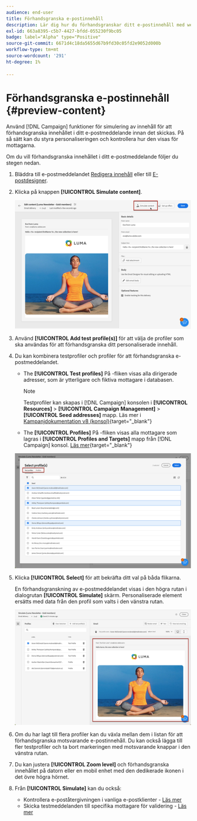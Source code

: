 ```yaml
---
audience: end-user
title: Förhandsgranska e-postinnehåll
description: Lär dig hur du förhandsgranskar ditt e-postinnehåll med webbgränssnittet för Campaign
exl-id: 663a8395-c5b7-4427-bfdd-055230f9bc05
badge: label="Alpha" type="Positive"
source-git-commit: 6671d4c18da5655d67b9fd30c05fd2e9052d000b
workflow-type: tm+mt
source-wordcount: '291'
ht-degree: 1%

---
```



# Förhandsgranska e-postinnehåll {#preview-content}

Använd [!DNL Campaign] funktioner för simulering av innehåll för att förhandsgranska innehållet i ditt e-postmeddelande innan det skickas. På så sätt kan du styra personaliseringen och kontrollera hur den visas för mottagarna.

Om du vill förhandsgranska innehållet i ditt e-postmeddelande följer du stegen nedan.

1. Bläddra till e-postmeddelandet [Redigera innehåll](../content/edit-content.md) eller till [E-postdesigner](../content/get-started-email-designer.md).

1. Klicka på knappen **[!UICONTROL Simulate content]**.

   ![](assets/simulate-button.png)

1. Använd **[!UICONTROL Add test profile(s)]** för att välja de profiler som ska användas för att förhandsgranska ditt personaliserade innehåll.

1. Du kan kombinera testprofiler och profiler för att förhandsgranska e-postmeddelandet.

   * The **[!UICONTROL Test profiles]** På -fliken visas alla dirigerade adresser, som är ytterligare och fiktiva mottagare i databasen.

     >[!NOTE]
     >
     >Testprofiler kan skapas i [!DNL Campaign] konsolen i **[!UICONTROL Resources]** > **[!UICONTROL Campaign Management]** > **[!UICONTROL Seed addresses]** mapp. Läs mer i [Kampanjdokumentation v8 (konsol)](https://experienceleague.corp.adobe.com/docs/campaign/campaign-v8/audience/add-profiles/test-profiles.html){target="_blank"}

   * The **[!UICONTROL Profiles]** På -fliken visas alla mottagare som lagras i **[!UICONTROL Profiles and Targets]** mapp från [!DNL Campaign] konsol. [Läs mer](https://experienceleague.adobe.com/docs/campaign/campaign-v8/audience/view-profiles.html){target="_blank"}

   ![](assets/simulate-select-profiles.png)

1. Klicka **[!UICONTROL Select]** för att bekräfta ditt val på båda flikarna.

   En förhandsgranskning av e-postmeddelandet visas i den högra rutan i dialogrutan **[!UICONTROL Simulate]** skärm. Personaliserade element ersätts med data från den profil som valts i den vänstra rutan.

   ![](assets/simulate-preview.png)

1. Om du har lagt till flera profiler kan du växla mellan dem i listan för att förhandsgranska motsvarande e-postinnehåll. Du kan också lägga till fler testprofiler och ta bort markeringen med motsvarande knappar i den vänstra rutan.

1. Du kan justera **[!UICONTROL Zoom level]** och förhandsgranska innehållet på datorn eller en mobil enhet med den dedikerade ikonen i det övre högra hörnet.

1. Från **[!UICONTROL Simulate]** kan du också:
   * Kontrollera e-poståtergivningen i vanliga e-postklienter - [Läs mer](email-rendering.md)
   * Skicka testmeddelanden till specifika mottagare för validering - [Läs mer](proofs.md)



